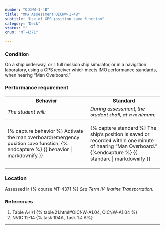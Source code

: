 ```yaml
---
number: "OICNW-1-4B"
title: "MMA Assessment OICNW-1-4B"
subtitle: "Use of GPS position save function"
category: "Deck"
status: ""
cnum: "MT-4371"

---
```

### Condition

On a ship underway, or a full mission ship simulator, or in a navigation laboratory, using a GPS receiver which meets IMO performance standards, when hearing “Man Overboard.”

### Performance requirement 

<table width='100%' class='Guidelines'>
 <thead>
 <tr>
     <th class='thirty'>Behavior</th>
     <th class='seventy'>Standard</th>
 </tr>
 <tr>
     <td><em>The student will:</em></td>
     <td><em>During assessment, the student shall, at a minimum:</em></td>
 </tr>
 </thead>
 <tbody>
 

<tr><td>

{% capture behavior %}
Activate the man overboard/emergency position save function.
{% endcapture %}
{{ behavior | markdownify }}

</td><td>

{% capture standard %}
The ship’s position is saved or recorded within one minute of hearing “Man Overboard.”
{%endcapture %}
{{ standard | markdownify }}

</td></tr>



 </tbody>
 </table>

### Location

Assessed in  {% course  MT-4371 %}  *Sea Term IV: Marine Transportation*.

### References

1.  Table A-II/1 {% table 21.html#OICNW-A1.04, OICNW-A1.04 %}
1.  NVIC 12-14 {% task 1D4A, Task 1.4.A%}

***


